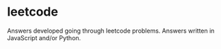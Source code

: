 # leetcode
Answers developed going through leetcode problems. Answers written in JavaScript and/or Python.
